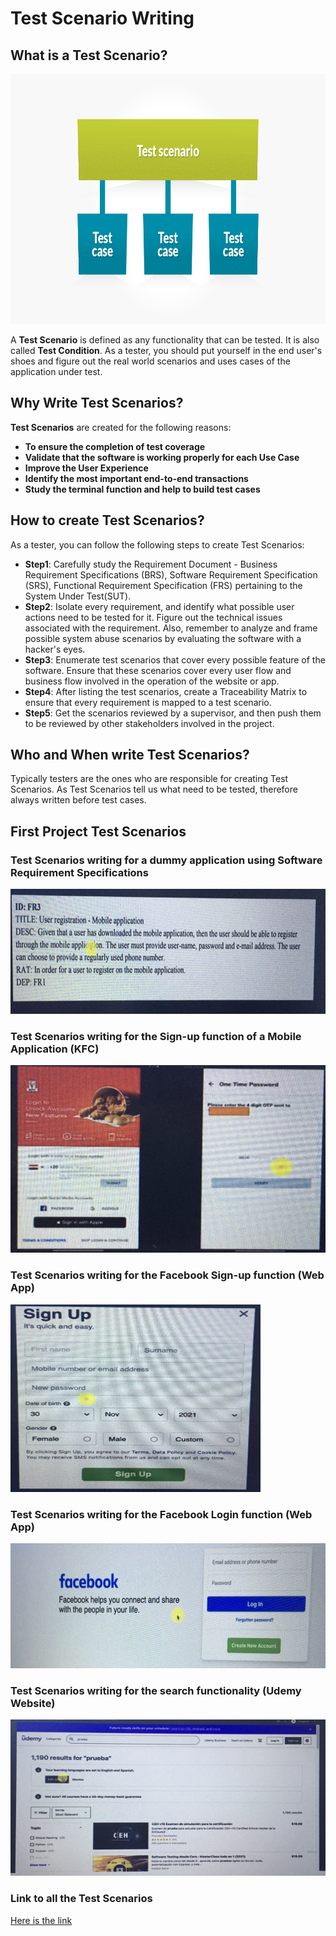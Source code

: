 # Test Scenario Writing 
## What is a Test Scenario?
<img src="https://github.com/ELMehdiNaor/The-Complete-2022-Software-Testing-Bootcamp/blob/main/2-Test%20Scenario%20Writing%20%5BBeginner%5D/Images/test_scenario.png" width="600" height="400"> 

A **Test Scenario** is defined as any functionality that can be tested. It is also called **Test Condition**. As a tester, you should put yourself in the end user's shoes and figure out the real world scenarios and uses cases of the application under test.
## Why Write Test Scenarios?
**Test Scenarios** are created for the following reasons:
- **To ensure the completion of test coverage**
- **Validate that the software is working properly for each Use Case**
- **Improve the User Experience**
- **Identify the most important end-to-end transactions**
- **Study the terminal function and help to build test cases**
## How to create Test Scenarios?
As a tester, you can follow the following steps to create Test Scenarios:
- **Step1**: Carefully study the Requirement Document - Business Requirement Specifications (BRS),
             Software Requirement Specification (SRS), Functional Requirement Specification (FRS) pertaining to the                          System Under Test(SUT). 
- **Step2**: Isolate every requirement, and identify what possible user actions need to be tested for it. Figure out the                    technical issues associated with the requirement. Also, remember to analyze and frame possible system abuse                    scenarios by evaluating the software with a hacker's eyes.
- **Step3**: Enumerate test scenarios that cover every possible feature of the software. Ensure that these scenarios cover                  every user flow and business flow involved in the operation of the website or app.
- **Step4**: After listing the test scenarios, create a Traceability Matrix to ensure that every requirement is                              mapped to a test scenario.
- **Step5**:  Get the scenarios reviewed by a supervisor, and then push them to be reviewed by other 
              stakeholders involved in the project.
 ## Who and When write Test Scenarios? 
 Typically testers are the ones who are responsible for creating Test Scenarios. As Test Scenarios tell us what need to be       tested, therefore always written before test cases.
## First Project Test Scenarios 
### Test Scenarios writing for a dummy application using Software Requirement Specifications
<img src="https://github.com/ELMehdiNaor/The-Complete-2022-Software-Testing-Bootcamp/blob/main/2-Test%20Scenario%20Writing%20%5BBeginner%5D/Images/SRS_Doc.jpg" width="600" height="200">

### Test Scenarios writing for the Sign-up function of a Mobile Application (KFC)
<img src="https://github.com/ELMehdiNaor/The-Complete-2022-Software-Testing-Bootcamp/blob/main/2-Test%20Scenario%20Writing%20%5BBeginner%5D/Images/KFC-Sign-up.jpg" width="600" height="300">

### Test Scenarios writing for the Facebook Sign-up function (Web App)
<img src="https://github.com/ELMehdiNaor/The-Complete-2022-Software-Testing-Bootcamp/blob/main/2-Test%20Scenario%20Writing%20%5BBeginner%5D/Images/FB-Sign-up.jpg" width="400" height="300">

### Test Scenarios writing for the Facebook Login function (Web App)
<img src="https://github.com/ELMehdiNaor/The-Complete-2022-Software-Testing-Bootcamp/blob/main/2-Test%20Scenario%20Writing%20%5BBeginner%5D/Images/FB-Login.jpg" width="600" height="200">

### Test Scenarios writing for the search functionality (Udemy Website)
<img src="https://github.com/ELMehdiNaor/The-Complete-2022-Software-Testing-Bootcamp/blob/main/2-Test%20Scenario%20Writing%20%5BBeginner%5D/Images/Udemy-Search.jpg" width="600" height="250">

### Link to all the Test Scenarios
[Here is the link](https://trello.com/b/bGxYb9gi/first-project-test-scenarios)
